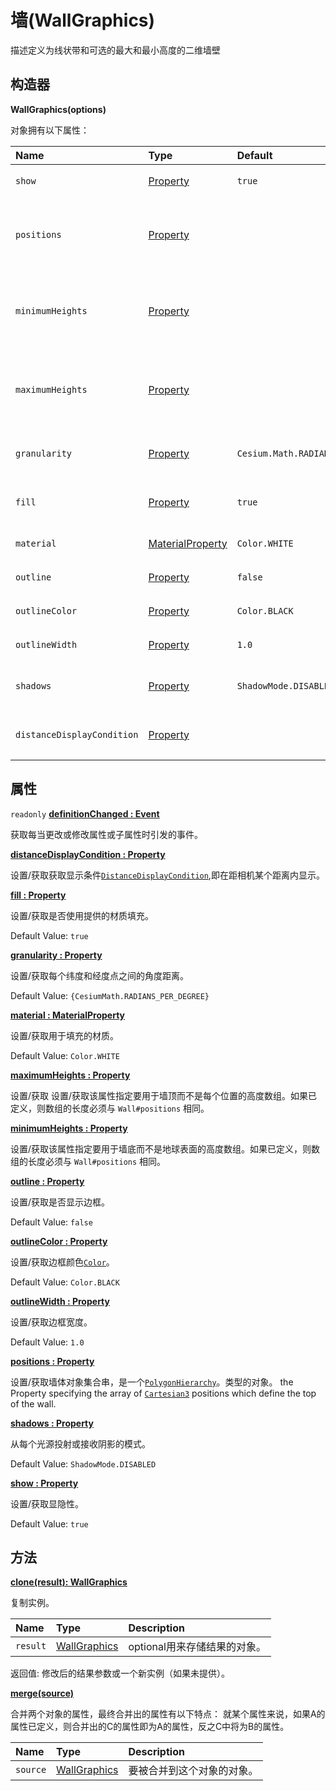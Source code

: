 # 墙(WallGraphics)

描述定义为线状带和可选的最大和最小高度的二维墙壁

## 构造器

**WallGraphics(options)**

对象拥有以下属性：

| Name                       | Type                                                         | Default                          | Description                                                  |
| :------------------------- | :----------------------------------------------------------- | :------------------------------- | :----------------------------------------------------------- |
| `show`                     | [Property](https://www.vvpstk.com/public/Cesium/Documentation/Property.html) | `true`                           | `optional`指定显隐性。                                       |
| `positions`                | [Property](https://www.vvpstk.com/public/Cesium/Documentation/Property.html) |                                  | `optional`一个属性，它指定定义墙顶的 [`PolygonHierarchy`](https://www.vvpstk.com/public/Cesium/Documentation/PolygonHierarchy.html) 位置的数组。 |
| `minimumHeights`           | [Property](https://www.vvpstk.com/public/Cesium/Documentation/Property.html) |                                  | `optional`最小高度数组。当设置该值后，positions中设置的高度值将无效。 |
| `maximumHeights`           | [Property](https://www.vvpstk.com/public/Cesium/Documentation/Property.html) |                                  | `optional`最大高度数组。当设置该值后，positions中设置的高度值将无效。 |
| `granularity`              | [Property](https://www.vvpstk.com/public/Cesium/Documentation/Property.html) | `Cesium.Math.RADIANS_PER_DEGREE` | `optional`指定每个纬度和经度点之间的角度距离。               |
| `fill`                     | [Property](https://www.vvpstk.com/public/Cesium/Documentation/Property.html) | `true`                           | `optional`指定是否使用提供的材质填充。                       |
| `material`                 | [MaterialProperty](https://www.vvpstk.com/public/Cesium/Documentation/MaterialProperty.html) | `Color.WHITE`                    | `optional`用于填充的材质。                                   |
| `outline`                  | [Property](https://www.vvpstk.com/public/Cesium/Documentation/Property.html) | `false`                          | `optional`是否显示边框。                                     |
| `outlineColor`             | [Property](https://www.vvpstk.com/public/Cesium/Documentation/Property.html) | `Color.BLACK`                    | `optional`边框颜色[`Color`](https://www.vvpstk.com/public/Cesium/Documentation/Color.html)。 |
| `outlineWidth`             | [Property](https://www.vvpstk.com/public/Cesium/Documentation/Property.html) | `1.0`                            | `optional`边框宽度。                                         |
| `shadows`                  | [Property](https://www.vvpstk.com/public/Cesium/Documentation/Property.html) | `ShadowMode.DISABLED`            | `optional`从每个光源投射或接收阴影的模式。                   |
| `distanceDisplayCondition` | [Property](https://www.vvpstk.com/public/Cesium/Documentation/Property.html) |                                  | `optional`指定在距相机某个距离内显示。                       |

## 属性

`readonly` **[definitionChanged : Event]()**

获取每当更改或修改属性或子属性时引发的事件。

**[distanceDisplayCondition : Property]()**

设置/获取获取显示条件[`DistanceDisplayCondition`](https://www.vvpstk.com/public/Cesium/Documentation/DistanceDisplayCondition.html),即在距相机某个距离内显示。

**[fill : Property]()**

设置/获取是否使用提供的材质填充。

Default Value: `true`

**[granularity : Property]()**

设置/获取每个纬度和经度点之间的角度距离。

Default Value: `{CesiumMath.RADIANS_PER_DEGREE}`

**[material : MaterialProperty]()**

设置/获取用于填充的材质。

Default Value: `Color.WHITE`

**[maximumHeights : Property]()**

设置/获取 设置/获取该属性指定要用于墙顶而不是每个位置的高度数组。如果已定义，则数组的长度必须与 `Wall#positions` 相同。

**[minimumHeights : Property]()**

设置/获取该属性指定要用于墙底而不是地球表面的高度数组。如果已定义，则数组的长度必须与 `Wall#positions` 相同。

**[outline : Property]()**

设置/获取是否显示边框。

Default Value: `false`

**[outlineColor : Property]()**

设置/获取边框颜色[`Color`](https://www.vvpstk.com/public/Cesium/Documentation/Color.html)。

Default Value: `Color.BLACK`

**[outlineWidth : Property]()**

设置/获取边框宽度。

Default Value: `1.0`

**[positions : Property]()**

设置/获取墙体对象集合串，是一个[`PolygonHierarchy`](https://www.vvpstk.com/public/Cesium/Documentation/PolygonHierarchy.html)。类型的对象。 the Property specifying the array of [`Cartesian3`](https://www.vvpstk.com/public/Cesium/Documentation/Cartesian3.html) positions which define the top of the wall.

[**shadows : Property**]()

从每个光源投射或接收阴影的模式。

Default Value: `ShadowMode.DISABLED`

**[show : Property]()**

设置/获取显隐性。

Default Value: `true`

## 方法

**[clone(result): WallGraphics]()**

复制实例。

| Name     | Type                                                         | Description                  |
| :------- | :----------------------------------------------------------- | :--------------------------- |
| `result` | [WallGraphics](https://www.vvpstk.com/public/Cesium/Documentation/WallGraphics.html) | optional用来存储结果的对象。 |

返回值: 修改后的结果参数或一个新实例（如果未提供）。

**[merge(source)]()**

合并两个对象的属性，最终合并出的属性有以下特点： 就某个属性来说，如果A的属性已定义，则合并出的C的属性即为A的属性，反之C中将为B的属性。

| Name     | Type                                                         | Description                |
| :------- | :----------------------------------------------------------- | :------------------------- |
| `source` | [WallGraphics](https://www.vvpstk.com/public/Cesium/Documentation/WallGraphics.html) | 要被合并到这个对象的对象。 |